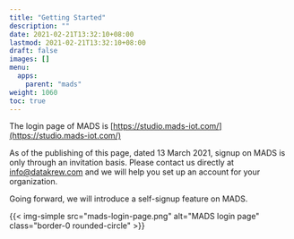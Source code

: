 ```yaml
---
title: "Getting Started"
description: ""
date: 2021-02-21T13:32:10+08:00
lastmod: 2021-02-21T13:32:10+08:00
draft: false
images: []
menu:
  apps:
    parent: "mads"
weight: 1060
toc: true
---
```


The login page of MADS is [https://studio.mads-iot.com/](https://studio.mads-iot.com/)

As of the publishing of this page, dated 13 March 2021, signup on MADS is only through an invitation basis. Please contact us directly at [info@datakrew.com](mailto:info@datakrew.com) and we will help you set up an account for your organization.

Going forward, we will introduce a self-signup feature on MADS.

{{< img-simple src="mads-login-page.png" alt="MADS login page" class="border-0 rounded-circle" >}}
